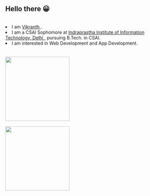<h2> Hello there 😀</h2>

<br>

<li> I am <a href = "https://github.com/Vikranth3140"> Vikranth </a>. </li>
<li> I am a CSAI Sophomore at <a href = "https://github.com/IIIT-Delhi"> Indraprastha Institute of Information Technology, Delhi </a>, pursuing B.Tech. in CSAI. </li>
<li> I am interested in Web Development and App Development. </li>

<br>
<br>

<a href="https://github.com/anuraghazra/github-readme-stats">
  <img height=200 align="center" src="https://github-readme-stats.vercel.app/api?username=Vikranth3140&show_icons=true&theme=radical" />
</a>

<br>
<br>

<a href="https://github.com/anuraghazra/convoychat">
  <img height=200 align="center" src="https://github-readme-stats.vercel.app/api/top-langs/?username=Vikranth3140&layout=donut&langs_count=5&card_width=320&theme=radical" />
</a>
